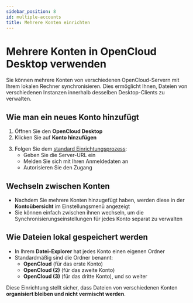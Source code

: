 ```yaml
---
sidebar_position: 8
id: multiple-accounts
title: Mehrere Konten einrichten
---
```


# Mehrere Konten in OpenCloud Desktop verwenden

Sie können mehrere Konten von verschiedenen OpenCloud-Servern mit Ihrem lokalen Rechner synchronisieren. Dies ermöglicht
Ihnen, Dateien von verschiedenen Instanzen innerhalb desselben Desktop-Clients zu verwalten.

## Wie man ein neues Konto hinzufügt

1. Öffnen Sie den **OpenCloud Desktop**
2. Klicken Sie auf **Konto hinzufügen**

<!-- <img src={require("./img/multiple-accounts/multiple-accounts-add-account.png").default} alt="add accounts" width="400"/> -->

3. Folgen Sie dem [standard Einrichtungsprozess](./set-up):
   - Geben Sie die Server-URL ein
   - Melden Sie sich mit Ihren Anmeldedaten an
   - Autorisieren Sie den Zugang

## Wechseln zwischen Konten

- Nachdem Sie mehrere Konten hinzugefügt haben, werden diese in der **Kontoübersicht** im Einstellungsmenü angezeigt
- Sie können einfach zwischen ihnen wechseln, um die Synchronisierungseinstellungen für jedes Konto separat zu verwalten

<!-- <img src={require("./img/multiple-accounts/multiple-accounts-switch-accounts.png").default} alt="switch accounts" width="400"/> -->

## Wie Dateien lokal gespeichert werden

- In Ihrem **Datei-Explorer** hat jedes Konto einen eigenen Ordner
- Standardmäßig sind die Ordner benannt:
  - **OpenCloud** (für das erste Konto)
  - **OpenCloud (2)** (für das zweite Konto)
  - **OpenCloud (3)** (für das dritte Konto), und so weiter

<!-- <img src={require("./img/multiple-accounts/multiple-accounts-locally.png").default} alt="multiple accounts in explorer or finder" width="400"/> -->

Diese Einrichtung stellt sicher, dass Dateien von verschiedenen Konten **organisiert bleiben und nicht vermischt
werden**.
